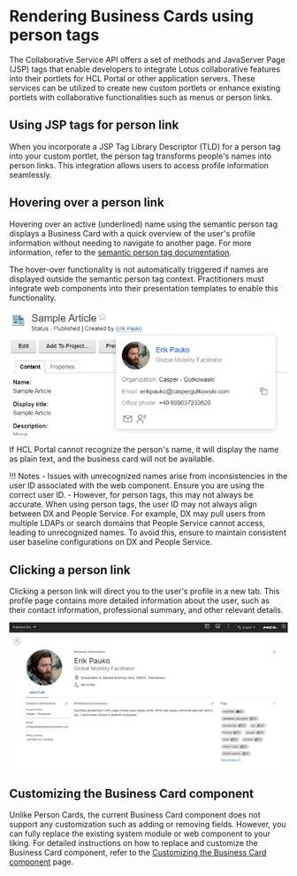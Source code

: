# Rendering Business Cards using person tags

The Collaborative Service API offers a set of methods and JavaServer Page (JSP) tags that enable developers to integrate Lotus collaborative features into their portlets for HCL Portal or other application servers. These services can be utilized to create new custom portlets or enhance existing portlets with collaborative functionalities such as menus or person links.

## Using JSP tags for person link

When you incorporate a JSP Tag Library Descriptor (TLD) for a person tag into your custom portlet, the person tag transforms people's names into person links. This integration allows users to access profile information seamlessly.

## Hovering over a person link

Hovering over an active (underlined) name using the semantic person tag displays a Business Card with a quick overview of the user's profile information without needing to navigate to another page. For more information, refer to the [semantic person tag documentation](../../../../extend_dx/portlets_development/collaborative_services_api_person_tag/index.md).

The hover-over functionality is not automatically triggered if names are displayed outside the semantic person tag context. Practitioners must integrate web components into their presentation templates to enable this functionality.

![Person link and business card - Example](../user_guides/img/person-link-business-card.png)

If HCL Portal cannot recognize the person's name, it will display the name as plain text, and the business card will not be available.

!!! Notes
    - Issues with unrecognized names arise from inconsistencies in the user ID associated with the web component. Ensure you are using the correct user ID.
    - However, for person tags, this may not always be accurate. When using person tags, the user ID may not always align between DX and People Service. For example, DX may pull users from multiple LDAPs or search domains that People Service cannot access, leading to unrecognized names. To avoid this, ensure to maintain consistent user baseline configurations on DX and People Service.
## Clicking a person link

Clicking a person link will direct you to the user's profile in a new tab. This profile page contains more detailed information about the user, such as their contact information, professional summary, and other relevant details.

![Profile Page - Example Profile](../user_guides/img/profile-page.png)

## Customizing the Business Card component

Unlike Person Cards, the current Business Card component does not support any customization such as adding or removing fields. However, you can fully replace the existing system module or web component to your liking.
For detailed instructions on how to replace and customize the Business Card component, refer to the [Customizing the Business Card component](./customization/customizing_business_card_component.md) page.

  
